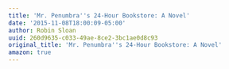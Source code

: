 ```yaml
---
title: 'Mr. Penumbra''s 24-Hour Bookstore: A Novel'
date: '2015-11-08T18:00:09-05:00'
author: Robin Sloan
uuid: 260d9635-c033-49ae-8ce2-3bc1ae0d8c93
original_title: 'Mr. Penumbra''s 24-Hour Bookstore: A Novel'
amazon: true
---
```


